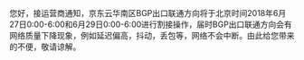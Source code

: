 您好，接运营商通知，京东云华南区BGP出口联通方向将于北京时间2018年6月27日0:00-6:00和6月29日0:00-6:00进行割接操作，届时BGP出口联通方向会有网络质量下降现象，例如延迟偏高，抖动，丢包等，网络不会中断。由此给您带来的不便，敬请谅解。